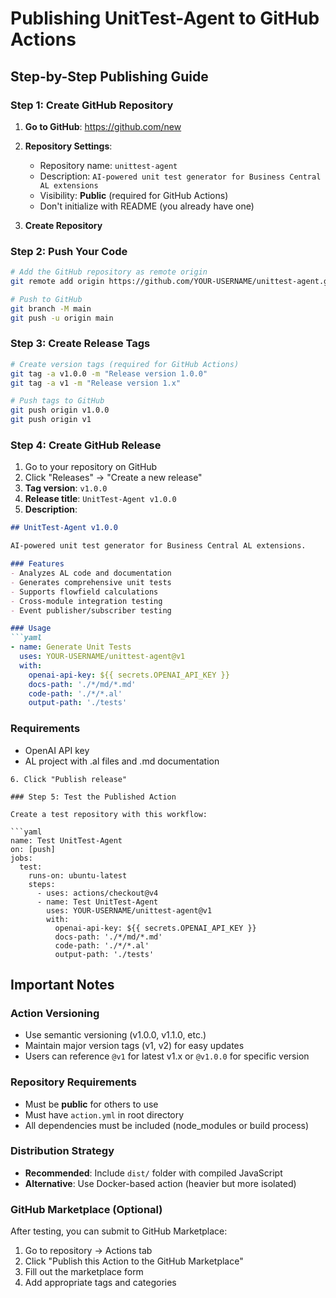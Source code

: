 # Publishing UnitTest-Agent to GitHub Actions

## Step-by-Step Publishing Guide

### Step 1: Create GitHub Repository

1. **Go to GitHub**: https://github.com/new
2. **Repository Settings**:
   - Repository name: `unittest-agent`
   - Description: `AI-powered unit test generator for Business Central AL extensions`
   - Visibility: **Public** (required for GitHub Actions)
   - Don't initialize with README (you already have one)

3. **Create Repository**

### Step 2: Push Your Code

```bash
# Add the GitHub repository as remote origin
git remote add origin https://github.com/YOUR-USERNAME/unittest-agent.git

# Push to GitHub
git branch -M main
git push -u origin main
```

### Step 3: Create Release Tags

```bash
# Create version tags (required for GitHub Actions)
git tag -a v1.0.0 -m "Release version 1.0.0"
git tag -a v1 -m "Release version 1.x"

# Push tags to GitHub
git push origin v1.0.0
git push origin v1
```

### Step 4: Create GitHub Release

1. Go to your repository on GitHub
2. Click "Releases" → "Create a new release"
3. **Tag version**: `v1.0.0`
4. **Release title**: `UnitTest-Agent v1.0.0`
5. **Description**:
```markdown
## UnitTest-Agent v1.0.0

AI-powered unit test generator for Business Central AL extensions.

### Features
- Analyzes AL code and documentation
- Generates comprehensive unit tests
- Supports flowfield calculations
- Cross-module integration testing
- Event publisher/subscriber testing

### Usage
```yaml
- name: Generate Unit Tests
  uses: YOUR-USERNAME/unittest-agent@v1
  with:
    openai-api-key: ${{ secrets.OPENAI_API_KEY }}
    docs-path: './*/md/*.md'
    code-path: './*/*.al'
    output-path: './tests'
```

### Requirements
- OpenAI API key
- AL project with .al files and .md documentation
```
6. Click "Publish release"

### Step 5: Test the Published Action

Create a test repository with this workflow:

```yaml
name: Test UnitTest-Agent
on: [push]
jobs:
  test:
    runs-on: ubuntu-latest
    steps:
      - uses: actions/checkout@v4
      - name: Test UnitTest-Agent
        uses: YOUR-USERNAME/unittest-agent@v1
        with:
          openai-api-key: ${{ secrets.OPENAI_API_KEY }}
          docs-path: './*/md/*.md'
          code-path: './*/*.al'
          output-path: './tests'
```

## Important Notes

### Action Versioning
- Use semantic versioning (v1.0.0, v1.1.0, etc.)
- Maintain major version tags (v1, v2) for easy updates
- Users can reference `@v1` for latest v1.x or `@v1.0.0` for specific version

### Repository Requirements
- Must be **public** for others to use
- Must have `action.yml` in root directory
- All dependencies must be included (node_modules or build process)

### Distribution Strategy
- **Recommended**: Include `dist/` folder with compiled JavaScript
- **Alternative**: Use Docker-based action (heavier but more isolated)

### GitHub Marketplace (Optional)
After testing, you can submit to GitHub Marketplace:
1. Go to repository → Actions tab
2. Click "Publish this Action to the GitHub Marketplace"
3. Fill out the marketplace form
4. Add appropriate tags and categories
